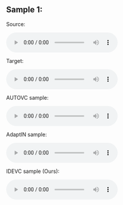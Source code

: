 ## Sample 1:
Source:
<html>
  <audio controls>
    <source src="gt_p271_015_zs.wav">
  </audio>
</html>

Target:
<html>
  <audio controls>
    <source src="gt_p293_016_zs.wav">
  </audio>
</html>

AUTOVC sample:
<html>
  <audio controls>
    <source src="autovc_p271_015_p293_016_zs.wav">
  </audio>
</html>

AdaptIN sample:
<html>
  <audio controls>
    <source src="AdaptVC_p271_015_p293_016_zs.wav">
  </audio>
</html>

IDEVC sample (Ours):
<html>
  <audio controls>
    <source src="disentanglement_p271_015_p293_016_zs.wav">
  </audio>
</html>
